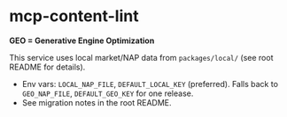 # mcp-content-lint

**GEO = Generative Engine Optimization**

This service uses local market/NAP data from `packages/local/` (see root README for details).

- Env vars: `LOCAL_NAP_FILE`, `DEFAULT_LOCAL_KEY` (preferred). Falls back to `GEO_NAP_FILE`, `DEFAULT_GEO_KEY` for one release.
- See migration notes in the root README.

